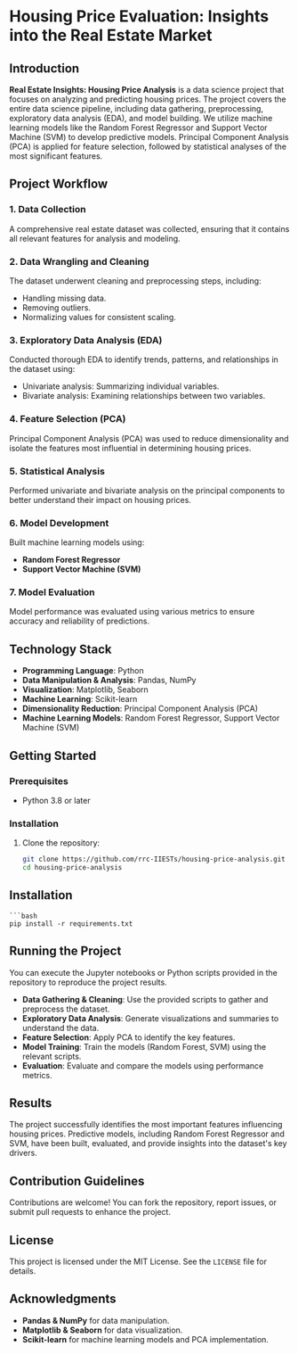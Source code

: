 # Housing Price Evaluation: Insights into the Real Estate Market

## Introduction
**Real Estate Insights: Housing Price Analysis** is a data science project that focuses on analyzing and predicting housing prices. The project covers the entire data science pipeline, including data gathering, preprocessing, exploratory data analysis (EDA), and model building. We utilize machine learning models like the Random Forest Regressor and Support Vector Machine (SVM) to develop predictive models. Principal Component Analysis (PCA) is applied for feature selection, followed by statistical analyses of the most significant features.

## Project Workflow

### 1. Data Collection
A comprehensive real estate dataset was collected, ensuring that it contains all relevant features for analysis and modeling.

### 2. Data Wrangling and Cleaning
The dataset underwent cleaning and preprocessing steps, including:
- Handling missing data.
- Removing outliers.
- Normalizing values for consistent scaling.

### 3. Exploratory Data Analysis (EDA)
Conducted thorough EDA to identify trends, patterns, and relationships in the dataset using:
- Univariate analysis: Summarizing individual variables.
- Bivariate analysis: Examining relationships between two variables.

### 4. Feature Selection (PCA)
Principal Component Analysis (PCA) was used to reduce dimensionality and isolate the features most influential in determining housing prices.

### 5. Statistical Analysis
Performed univariate and bivariate analysis on the principal components to better understand their impact on housing prices.

### 6. Model Development
Built machine learning models using:
- **Random Forest Regressor**
- **Support Vector Machine (SVM)**

### 7. Model Evaluation
Model performance was evaluated using various metrics to ensure accuracy and reliability of predictions.

## Technology Stack

- **Programming Language**: Python
- **Data Manipulation & Analysis**: Pandas, NumPy
- **Visualization**: Matplotlib, Seaborn
- **Machine Learning**: Scikit-learn
- **Dimensionality Reduction**: Principal Component Analysis (PCA)
- **Machine Learning Models**: Random Forest Regressor, Support Vector Machine (SVM)

## Getting Started

### Prerequisites
- Python 3.8 or later

### Installation

1. Clone the repository:
   ```bash
   git clone https://github.com/rrc-IIESTs/housing-price-analysis.git
   cd housing-price-analysis

## Installation
    ```bash
    pip install -r requirements.txt
    
## Running the Project

You can execute the Jupyter notebooks or Python scripts provided in the repository to reproduce the project results.

- **Data Gathering & Cleaning**: Use the provided scripts to gather and preprocess the dataset.
- **Exploratory Data Analysis**: Generate visualizations and summaries to understand the data.
- **Feature Selection**: Apply PCA to identify the key features.
- **Model Training**: Train the models (Random Forest, SVM) using the relevant scripts.
- **Evaluation**: Evaluate and compare the models using performance metrics.

## Results
The project successfully identifies the most important features influencing housing prices. Predictive models, including Random Forest Regressor and SVM, have been built, evaluated, and provide insights into the dataset's key drivers.

## Contribution Guidelines
Contributions are welcome! You can fork the repository, report issues, or submit pull requests to enhance the project.

## License
This project is licensed under the MIT License. See the `LICENSE` file for details.

## Acknowledgments
- **Pandas & NumPy** for data manipulation.
- **Matplotlib & Seaborn** for data visualization.
- **Scikit-learn** for machine learning models and PCA implementation.
